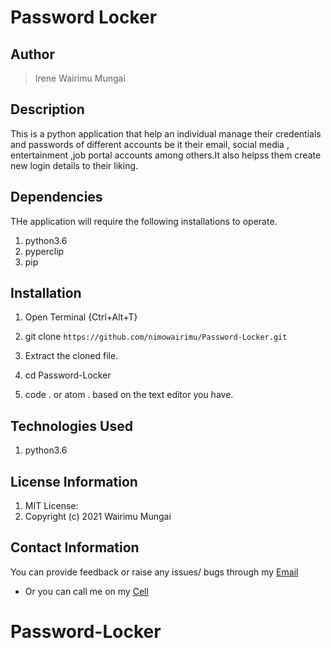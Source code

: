 # Password Locker 

## Author 
> Irene Wairimu Mungai

## Description 
This is a python application that help an individual manage their credentials and passwords of different accounts be it their email, social media , entertainment ,job portal accounts among others.It also helpss them create new login details to their liking.

## Dependencies
THe application will require the following installations to operate.
1. python3.6
1. pyperclip
1. pip

## Installation 
1. Open Terminal {Ctrl+Alt+T}

1. git clone ``https://github.com/nimowairimu/Password-Locker.git``
1. Extract the cloned file.
1. cd Password-Locker
1. code . or atom . based on the text editor you have.

## Technologies Used
1. python3.6

## License Information 
1. MIT License:
1. Copyright (c) 2021 Wairimu Mungai

## Contact Information
 You can provide feedback or raise any issues/ bugs through my [Email](nimowairimu@gmail.com)
  - Or you can call me on my [Cell](+254704529132)
# Password-Locker
